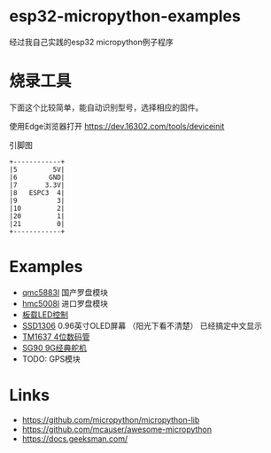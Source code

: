 # esp32-micropython-examples
经过我自己实践的esp32 micropython例子程序

# 烧录工具

下面这个比较简单，能自动识别型号，选择相应的固件。

使用Edge浏览器打开 <https://dev.16302.com/tools/deviceinit>

引脚图

```
+------------+           
|5         5V|           
|6        GND|           
|7       3.3V|
|8   ESPC3  4|
|9          3|
|10         2|
|20         1|
|21         0|
+------------+
```

# Examples

- [qmc5883l](qmc5883l) 国产罗盘模块
- [hmc5008l](hmc5883l) 进口罗盘模块
- [板载LED控制](builtin_led.py)
- [SSD1306](ssd1306) 0.96英寸OLED屏幕 （阳光下看不清楚） 已经搞定中文显示
- [TM1637 4位数码管](tm1637)
- [SG90 9G经典舵机](servo_9g)
- TODO: GPS模块

# Links
- https://github.com/micropython/micropython-lib
- https://github.com/mcauser/awesome-micropython
- https://docs.geeksman.com/